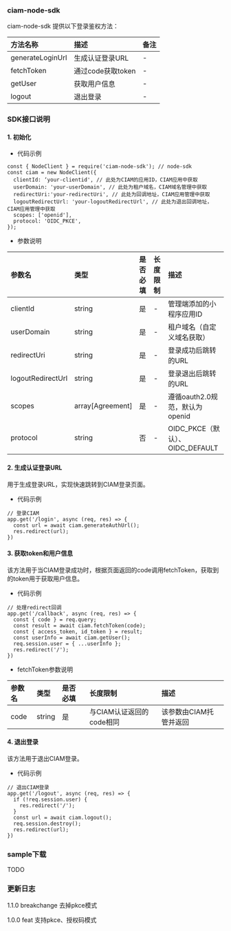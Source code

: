 ### ciam-node-sdk
ciam-node-sdk 提供以下登录鉴权方法：

|方法名称 |描述 |备注 |
|:----|:----|:----|
|generateLoginUrl |生成认证登录URL |- |
|fetchToken |通过code获取token |- |
|getUser| 获取用户信息 | - | 
|logout |退出登录 |- |

### SDK接口说明
#### 1. 初始化
- 代码示例
```
const { NodeClient } = require('ciam-node-sdk'); // node-sdk
const ciam = new NodeClient({
  clientId: ‘your-clientid', // 此处为CIAM的应用ID，CIAM应用中获取
  userDomain: 'your-userDomain', // 此处为租户域名，CIAM域名管理中获取
  redirectUri:'your-redirectUri', // 此处为回调地址，CIAM应用管理中获取
  logoutRedirectUrl: 'your-logoutRedirectUrl', // 此处为退出回调地址，CIAM应用管理中获取
  scopes: ['openid'],
  protocol: 'OIDC_PKCE',
});
```

- 参数说明

|参数名 |类型 |是否必填 |长度限制 |描述 |
|:----|:----|:----|:----|:---- |
|clientId |string |是 |- |管理端添加的小程序应用ID | 
|userDomain |string |是 |- |租户域名（自定义域名获取） |
|redirectUri |string |是 |- |登录成功后跳转的URL |
|logoutRedirectUrl |string | 是 |- |登录退出后跳转的URL |
|scopes |array[Agreement] |是 |- | 遵循oauth2.0规范，默认为openid |
|protocol |string |否 |- |OIDC_PKCE（默认）、OIDC_DEFAULT |


#### 2. 生成认证登录URL
用于生成登录URL，实现快速跳转到CIAM登录页面。
- 代码示例
```
// 登录CIAM
app.get('/login', async (req, res) => {
  const url = await ciam.generateAuthUrl();
  res.redirect(url);
})
```

#### 3. 获取token和用户信息
该方法用于当CIAM登录成功时，根据页面返回的code调用fetchToken，获取到的token用于获取用户信息。
- 代码示例
```
// 处理redirect回调
app.get('/callback', async (req, res) => {
  const { code } = req.query;
  const result = await ciam.fetchToken(code);
  const { access_token, id_token } = result;
  const userInfo = await ciam.getUser();
  req.session.user = { ...userInfo };
  res.redirect('/');
})
```
- fetchToken参数说明

|参数名 |类型 |是否必填 |长度限制 |描述 |
|:----|:----|:----|:----|:---- |
| code |string | 是 | 与CIAM认证返回的code相同 |   该参数由CIAM托管并返回  |


#### 4. 退出登录
该方法用于退出CIAM登录。
- 代码示例

```
// 退出CIAM登录
app.get('/logout', async (req, res) => {
  if (!req.session.user) {
    res.redirect('/');
  }
  const url = await ciam.logout();
  req.session.destroy();
  res.redirect(url);
})
```

### sample下载
TODO


### 更新日志
1.1.0 
breakchange 去掉pkce模式

1.0.0
feat 支持pkce、授权码模式
